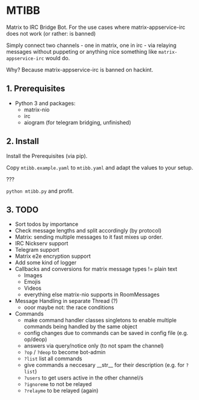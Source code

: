 # MTIBB
Matrix to IRC Bridge Bot. For the use cases where matrix-appservice-irc does not work (or rather: is banned)

Simply connect two channels - one in matrix, one in irc - via relaying messages without puppeting or anything nice something like ``matrix-appservice-irc`` would do.

Why? Because matrix-appservice-irc is banned on hackint.

## 1. Prerequisites
* Python 3 and packages:
    * matrix-nio
    * irc
    * aiogram (for telegram bridging, unfinished)
    
## 2. Install
Install the Prerequisites (via pip).

Copy ``mtibb.example.yaml`` to ``mtibb.yaml`` and adapt the values to your setup.

???

``python mtibb.py`` and profit.

## 3. TODO
* Sort todos by importance
* Check message lengths and split accordingly (by protocol)
* Matrix: sending multiple messages to it fast mixes up order.
* IRC Nickserv support
* Telegram support
* Matrix e2e encryption support
* Add some kind of logger
* Callbacks and conversions for matrix message types != plain text
    * Images
    * Emojis
    * Videos
    * everything else matrix-nio supports in RoomMessages
* Message Handling in separate Thread (?)
    * ooor maybe not: the race conditions
* Commands
    * make command handler classes singletons to enable multiple commands being handled by the same object
    * config changes due to commands can be saved in config file (e.g. op/deop)
    * answers via query/notice only (to not spam the channel)
    * ``?op`` / ``?deop`` to become bot-admin
    * ``?list`` list all commands
    * give commands a neccesary \_\_str\_\_ for their description (e.g. for ``?list``)
    * ``?users`` to get users active in the other channel/s
    * ``?ignoreme`` to not be relayed
    * ``?relayme`` to be relayed (again)